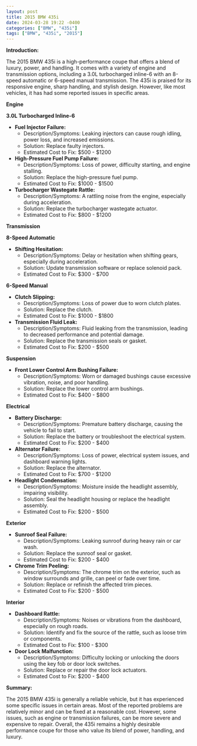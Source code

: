 ```yaml
---
layout: post
title: 2015 BMW 435i
date: 2024-03-28 19:22 -0400
categories: ["BMW", "435i"]
tags: ["BMW", "435i", "2015"]
---
```

**Introduction:**

The 2015 BMW 435i is a high-performance coupe that offers a blend of luxury, power, and handling. It comes with a variety of engine and transmission options, including a 3.0L turbocharged inline-6 with an 8-speed automatic or 6-speed manual transmission. The 435i is praised for its responsive engine, sharp handling, and stylish design. However, like most vehicles, it has had some reported issues in specific areas.

**Engine**

**3.0L Turbocharged Inline-6**

* **Fuel Injector Failure:**
    * Description/Symptoms: Leaking injectors can cause rough idling, power loss, and increased emissions.
    * Solution: Replace faulty injectors.
    * Estimated Cost to Fix: $500 - $1200
* **High-Pressure Fuel Pump Failure:**
    * Description/Symptoms: Loss of power, difficulty starting, and engine stalling.
    * Solution: Replace the high-pressure fuel pump.
    * Estimated Cost to Fix: $1000 - $1500
* **Turbocharger Wastegate Rattle:**
    * Description/Symptoms: A rattling noise from the engine, especially during acceleration.
    * Solution: Replace the turbocharger wastegate actuator.
    * Estimated Cost to Fix: $800 - $1200

**Transmission**

**8-Speed Automatic**

* **Shifting Hesitation:**
    * Description/Symptoms: Delay or hesitation when shifting gears, especially during acceleration.
    * Solution: Update transmission software or replace solenoid pack.
    * Estimated Cost to Fix: $300 - $700

**6-Speed Manual**

* **Clutch Slipping:**
    * Description/Symptoms: Loss of power due to worn clutch plates.
    * Solution: Replace the clutch.
    * Estimated Cost to Fix: $1000 - $1800
* **Transmission Fluid Leak:**
    * Description/Symptoms: Fluid leaking from the transmission, leading to decreased performance and potential damage.
    * Solution: Replace the transmission seals or gasket.
    * Estimated Cost to Fix: $200 - $500

**Suspension**

* **Front Lower Control Arm Bushing Failure:**
    * Description/Symptoms: Worn or damaged bushings cause excessive vibration, noise, and poor handling.
    * Solution: Replace the lower control arm bushings.
    * Estimated Cost to Fix: $400 - $800

**Electrical**

* **Battery Discharge:**
    * Description/Symptoms: Premature battery discharge, causing the vehicle to fail to start.
    * Solution: Replace the battery or troubleshoot the electrical system.
    * Estimated Cost to Fix: $200 - $400
* **Alternator Failure:**
    * Description/Symptoms: Loss of power, electrical system issues, and dashboard warning lights.
    * Solution: Replace the alternator.
    * Estimated Cost to Fix: $700 - $1200
* **Headlight Condensation:**
    * Description/Symptoms: Moisture inside the headlight assembly, impairing visibility.
    * Solution: Seal the headlight housing or replace the headlight assembly.
    * Estimated Cost to Fix: $200 - $500

**Exterior**

* **Sunroof Seal Failure:**
    * Description/Symptoms: Leaking sunroof during heavy rain or car wash.
    * Solution: Replace the sunroof seal or gasket.
    * Estimated Cost to Fix: $200 - $400
* **Chrome Trim Peeling:**
    * Description/Symptoms: The chrome trim on the exterior, such as window surrounds and grille, can peel or fade over time.
    * Solution: Replace or refinish the affected trim pieces.
    * Estimated Cost to Fix: $200 - $500

**Interior**

* **Dashboard Rattle:**
    * Description/Symptoms: Noises or vibrations from the dashboard, especially on rough roads.
    * Solution: Identify and fix the source of the rattle, such as loose trim or components.
    * Estimated Cost to Fix: $100 - $300
* **Door Lock Malfunction:**
    * Description/Symptoms: Difficulty locking or unlocking the doors using the key fob or door lock switches.
    * Solution: Replace or repair the door lock actuators.
    * Estimated Cost to Fix: $200 - $400

**Summary:**

The 2015 BMW 435i is generally a reliable vehicle, but it has experienced some specific issues in certain areas. Most of the reported problems are relatively minor and can be fixed at a reasonable cost. However, some issues, such as engine or transmission failures, can be more severe and expensive to repair. Overall, the 435i remains a highly desirable performance coupe for those who value its blend of power, handling, and luxury.
